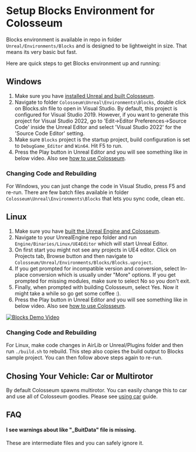 
# Setup Blocks Environment for Colosseum

Blocks environment is available in repo in folder `Unreal/Environments/Blocks` and is designed to be lightweight in size. That means its very basic but fast.

Here are quick steps to get Blocks environment up and running:

## Windows

1. Make sure you have [installed Unreal and built Colosseum](build_windows.md).
2. Navigate to folder `Colosseum\Unreal\Environments\Blocks`, double click on Blocks.sln file to open in Visual Studio. By default, this project is configured for Visual Studio 2019. However, if you want to generate this project for Visual Studio 2022, go to 'Edit->Editor Preferences->Source Code' inside the Unreal Editor and select 'Visual Studio 2022' for the 'Source Code Editor' setting.
3. Make sure `Blocks` project is the startup project, build configuration is set to `DebugGame_Editor` and `Win64`. Hit F5 to run.
4. Press the Play button in Unreal Editor and you will see something like in below video. Also see [how to use Colosseum](https://github.com/CodexLabsLLC/Colosseum/#how-to-use-it).

### Changing Code and Rebuilding
For Windows, you can just change the code in Visual Studio, press F5 and re-run. There are few batch files available in folder `Colosseum\Unreal\Environments\Blocks` that lets you sync code, clean etc.

## Linux
1. Make sure you have [built the Unreal Engine and Colosseum](build_linux.md).
2. Navigate to your UnrealEngine repo folder and run `Engine/Binaries/Linux/UE4Editor` which will start Unreal Editor.
3. On first start you might not see any projects in UE4 editor. Click on Projects tab, Browse button and then navigate to `Colosseum/Unreal/Environments/Blocks/Blocks.uproject`. 
4. If you get prompted for incompatible version and conversion, select In-place conversion which is usually under "More" options. If you get prompted for missing modules, make sure to select No so you don't exit. 
5. Finally, when prompted with building Colosseum, select Yes. Now it might take a while so go get some coffee :).
6. Press the Play button in Unreal Editor and you will see something like in below video. Also see [how to use Colosseum](https://github.com/CodexLabsLLC/Colosseum/#how-to-use-it).

[![Blocks Demo Video](images/blocks_video.png)](https://www.youtube.com/watch?v=-r_QGaxMT4A)

### Changing Code and Rebuilding
For Linux, make code changes in AirLib or Unreal/Plugins folder and then run `./build.sh` to rebuild. This step also copies the build output to Blocks sample project. You can then follow above steps again to re-run.

## Chosing Your Vehicle: Car or Multirotor
By default Colosseum spawns multirotor. You can easily change this to car and use all of Colosseum goodies. Please see [using car](using_car.md) guide.

## FAQ
#### I see warnings about like "_BuitData" file is missing. 
These are intermediate files and you can safely ignore it.
